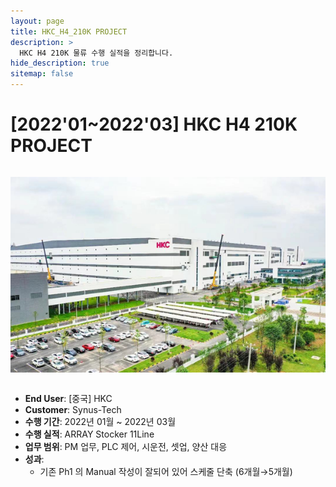 ```yaml
---
layout: page
title: HKC_H4_210K PROJECT
description: >
  HKC H4 210K 물류 수행 실적을 정리합니다.
hide_description: true
sitemap: false
---
```

# [2022'01~2022'03] HKC H4 210K PROJECT

<img src="/assets/img/blog/HKC_H4.png" alt="HKC H4(중국)" style="max-width:100%; height:auto; margin: 1em 0;" />

- **End User**: [중국] HKC
- **Customer**: Synus-Tech
- **수행 기간**: 2022년 01월 ~ 2022년 03월
- **수행 실적**: ARRAY Stocker 11Line
- **업무 범위**: PM 업무, PLC 제어, 시운전, 셋업, 양산 대응
- **성과**:
  - 기존 Ph1 의 Manual 작성이 잘되어 있어 스케줄 단축 (6개월→5개월)